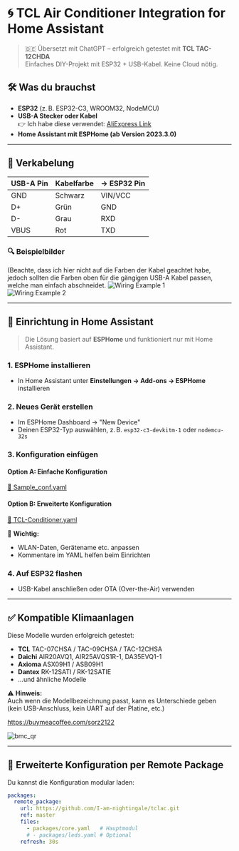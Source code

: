 # 🌀 TCL Air Conditioner Integration for Home Assistant

> 🇩🇪 Übersetzt mit ChatGPT – erfolgreich getestet mit **TCL TAC-12CHDA**  
> Einfaches DIY-Projekt mit ESP32 + USB-Kabel. Keine Cloud nötig.

## 🛠️ Was du brauchst

- **ESP32** (z. B. ESP32-C3, WROOM32, NodeMCU)
- **USB-A Stecker oder Kabel**  
  👉 Ich habe diese verwendet: [AliExpress Link](https://www.aliexpress.com/item/1005005776162012.html)
- **Home Assistant mit ESPHome (ab Version 2023.3.0)**

---

## 🔌 Verkabelung

| USB-A Pin | Kabelfarbe | → ESP32 Pin |
|-----------|------------|--------------|
| GND       | Schwarz    | VIN/VCC      |
| D+        | Grün       | GND          |
| D-        | Grau       | RXD          |
| VBUS      | Rot        | TXD          |

### 🔍 Beispielbilder
(Beachte, dass ich hier nicht auf die Farben der Kabel geachtet habe, jedoch sollten die Farben oben für die gängigen USB-A Kabel passen, welche man einfach abschneidet.
![Wiring Example 1](https://github.com/user-attachments/assets/9b674e06-41ca-4bcf-b09b-691a5fbd8545)  
![Wiring Example 2](https://github.com/user-attachments/assets/e30fadd9-19cd-47ec-baab-86f8a80410f6)

---

## 🧠 Einrichtung in Home Assistant

> Die Lösung basiert auf **ESPHome** und funktioniert nur mit Home Assistant.

### 1. ESPHome installieren

- In Home Assistant unter **Einstellungen → Add-ons → ESPHome** installieren

### 2. Neues Gerät erstellen

- Im ESPHome Dashboard → "New Device"
- Deinen ESP32-Typ auswählen, z. B. `esp32-c3-devkitm-1` oder `nodemcu-32s`

### 3. Konfiguration einfügen

#### Option A: Einfache Konfiguration
[📄 Sample_conf.yaml](https://github.com/sorz2122/tclac/blob/master/Sample_conf.yaml)

#### Option B: Erweiterte Konfiguration
[📄 TCL-Conditioner.yaml](https://github.com/sorz2122/tclac/blob/master/TCL-Conditioner.yaml)

📝 **Wichtig:**  
- WLAN-Daten, Gerätename etc. anpassen  
- Kommentare im YAML helfen beim Einrichten

### 4. Auf ESP32 flashen

- USB-Kabel anschließen oder OTA (Over-the-Air) verwenden

---

## ✅ Kompatible Klimaanlagen

Diese Modelle wurden erfolgreich getestet:

- **TCL** TAC-07CHSA / TAC-09CHSA / TAC-12CHSA
- **Daichi** AIR20AVQ1, AIR25AVQS1R-1, DA35EVQ1-1
- **Axioma** ASX09H1 / ASB09H1
- **Dantex** RK-12SATI / RK-12SATIE  
- ...und ähnliche Modelle

⚠️ **Hinweis:**  
Auch wenn die Modellbezeichnung passt, kann es Unterschiede geben (kein USB-Anschluss, kein UART auf der Platine, etc.)


https://buymeacoffee.com/sorz2122

![bmc_qr](https://github.com/user-attachments/assets/87d5d62f-ba5c-4a7e-a4b8-4cf1fd3018af)



---

## 🔧 Erweiterte Konfiguration per Remote Package

Du kannst die Konfiguration modular laden:

```yaml
packages:
  remote_package:
    url: https://github.com/I-am-nightingale/tclac.git
    ref: master
    files:
      - packages/core.yaml   # Hauptmodul
      # - packages/leds.yaml # Optional
    refresh: 30s



